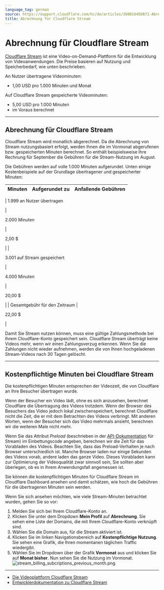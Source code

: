 ```yaml
---
language_tag: german
source: https://support.cloudflare.com/hc/de/articles/360016450871-Abrechnung-f%C3%BCr-Cloudflare-Stream
title: Abrechnung für Cloudflare Stream 
---
```


# Abrechnung für Cloudflare Stream 



[Cloudflare Stream](https://support.cloudflare.com/hc/en-us/articles/360017801091) ist eine Video-on-Demand-Plattform für die Entwicklung von Videoanwendungen. Die Preise basieren auf Nutzung und Speicherbedarf, wie unten beschrieben.

An Nutzer übertragene Videominuten:

-   1,00 USD pro 1.000 Minuten und Monat

Auf Cloudflare Stream gespeicherte Videominuten:

-   5,00 USD pro 1.000 Minuten
-   im Voraus berechnet

___

## Abrechnung für Cloudflare Stream

Cloudflare Stream wird monatlich abgerechnet. Da die Abrechnung von Stream nutzungsbasiert erfolgt, werden Ihnen die im Vormonat abgerufenen bzw. gespeicherten Minuten berechnet. So enthält beispielsweise Ihre Rechnung für September die Gebühren für die Stream-Nutzung im August.

Die Gebühren werden auf volle 1.000 Minuten aufgerundet. Unten einige Kostenbeispiele auf der Grundlage übertragener und gespeicherter Minuten:

| **Minuten** | **Aufgerundet zu** | **Anfallende Gebühren** |
| --- | --- | --- |
| 
1.999 an Nutzer übertragen

 | 

2.000 Minuten

 | 

2,00 $

 |
| 

3.001 auf Stream gespeichert

 | 

4.000 Minuten

 | 

20,00 $

 |
| Gesamtgebühr für den Zeitraum | 

22,00 $

 |

Damit Sie Stream nutzen können, muss eine gültige Zahlungsmethode bei Ihrem Cloudflare-Konto gespeichert sein. Cloudflare Stream überträgt keine Videos mehr, wenn wir einen Zahlungsverzug erkennen. Wenn Sie die Zahlungen nicht wieder aufnehmen, werden die von Ihnen hochgeladenen Stream-Videos nach 30 Tagen gelöscht.

___

## Kostenpflichtige Minuten bei Cloudflare Stream

Die kostenpflichtigen Minuten entsprechen der Videozeit, die von Cloudflare an Ihre Besucher übertragen wurde.

Wenn der Besucher ein Video lädt, ohne es sich anzusehen, berechnet Cloudflare die Übertragung des Videos trotzdem. Wenn der Browser des Besuchers das Video jedoch lokal zwischenspeichert, berechnet Cloudflare nicht die Zeit, die er mit dem Betrachten des Videos verbringt. Mit anderen Worten, wenn der Besucher sich das Video mehrmals ansieht, berechnen wir die weiteren Male nicht mehr.

Wenn Sie das Attribut _Preload_ (beschrieben in der [API-Dokumentation](https://developers.cloudflare.com/stream/video-playback/player-api/) für Stream) im Einbettungscode angeben, berechnen wir die Zeit für das Vorabladen des Videos. Beachten Sie, dass das Preload-Verhalten je nach Browser unterschiedlich ist. Manche Browser laden nur einige Sekunden des Videos vorab, andere laden das ganze Video. Dieses Vorabladen kann zur Optimierung der Videoqualität zwar sinnvoll sein, Sie sollten aber überlegen, ob es in Ihrem Anwendungsfall angemessen ist.

Sie können die kostenpflichtigen Minuten für Cloudflare Stream im Cloudflare Dashboard ansehen und damit schätzen, wie hoch die Gebühren für die übertragenen Minuten sein werden.

Wenn Sie sich ansehen möchten, wie viele Stream-Minuten betrachtet wurden, gehen Sie so vor: 

1.  Melden Sie sich bei Ihrem Cloudflare-Konto an.
2.  Klicken Sie unter dem Dropdown **Mein Profil** auf **Abrechnung**. Sie sehen eine Liste der Domains, die mit Ihrem Cloudflare-Konto verknüpft sind.
3.  Wählen Sie die Domain aus, für die Stream aktiviert ist.
4.  Klicken Sie im linken Navigationsbereich auf **Kostenpflichtige Nutzung**. Sie sehen eine Grafik, die Ihren momentanen täglichen Traffic wiedergibt.
5.  Wählen Sie im Dropdown über der Grafik **Vormonat** aus und klicken Sie auf **Monat bisher**. Nun sehen Sie die Nutzung im Vormonat.![stream_billing_subcriptions_previous_month.png](/support/static/stream_billing_subcriptions_previous_month.png)

___

-   [Die Videoplattform Cloudflare Stream](https://support.cloudflare.com/hc/en-us/articles/360017801091)
-   [Entwicklerdokumentation zu Cloudflare Stream](https://developers.cloudflare.com/stream/getting-started/)
